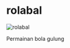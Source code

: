 # rolabal
![rolabal](https://user-images.githubusercontent.com/79825994/148158549-12afdea7-3e22-44e0-80a4-abe49c633c3f.png)


Permainan bola gulung
